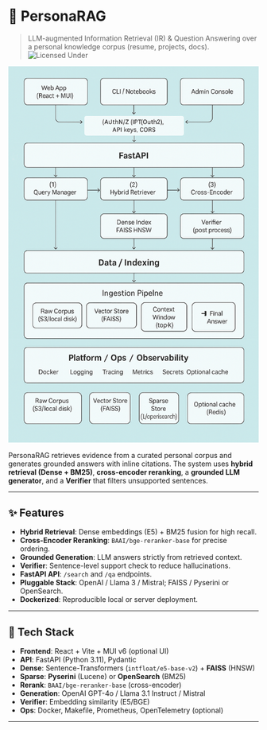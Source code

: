 # 🧠 PersonaRAG
> LLM-augmented Information Retrieval (IR) & Question Answering over a personal knowledge corpus (resume, projects, docs).
![Licensed Under](./LICENSE)

![Architecture](./PersonaRAG-architecture.png)

PersonaRAG retrieves evidence from a curated personal corpus and generates grounded answers with inline citations. The system uses **hybrid retrieval (Dense + BM25)**, **cross-encoder reranking**, a **grounded LLM generator**, and a **Verifier** that filters unsupported sentences.

---

## ✨ Features
- **Hybrid Retrieval**: Dense embeddings (E5) + BM25 fusion for high recall.
- **Cross-Encoder Reranking**: `BAAI/bge-reranker-base` for precise ordering.
- **Grounded Generation**: LLM answers strictly from retrieved context.
- **Verifier**: Sentence-level support check to reduce hallucinations.
- **FastAPI API**: `/search` and `/qa` endpoints.
- **Pluggable Stack**: OpenAI / Llama 3 / Mistral; FAISS / Pyserini or OpenSearch.
- **Dockerized**: Reproducible local or server deployment.

---

## 🧩 Tech Stack
- **Frontend**: React + Vite + MUI v6 (optional UI)
- **API**: FastAPI (Python 3.11), Pydantic
- **Dense**: Sentence-Transformers (`intfloat/e5-base-v2`) + **FAISS** (HNSW)
- **Sparse**: **Pyserini** (Lucene) or **OpenSearch** (BM25)
- **Rerank**: `BAAI/bge-reranker-base` (cross-encoder)
- **Generation**: OpenAI GPT-4o / Llama 3.1 Instruct / Mistral
- **Verifier**: Embedding similarity (E5/BGE)
- **Ops**: Docker, Makefile, Prometheus, OpenTelemetry (optional)

---

